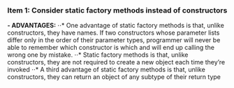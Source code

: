 ### Item 1: Consider static factory methods instead of constructors

**- ADVANTAGES:**
    ⋅⋅* One advantage of static factory methods is that, unlike constructors, they
      have names. If two constructors whose parameter lists differ only in the order
      of their parameter types, programmer will never be able to remember which
      constructor is which and will end up calling the wrong one by mistake.
    ⋅⋅* Static factory methods is that, unlike constructors, they are not required
      to create a new object each time they’re invoked
    ⋅⋅* A third advantage of static factory methods is that, unlike constructors,
      they can return an object of any subtype of their return type